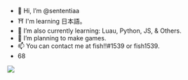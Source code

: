- 👋 Hi, I’m @sententiaa
- ⛩️ I'm learning 日本語。
- 🌱 I’m also currently learning: Luau, Python, JS, & Others.
- 🥳 I’m planning to make games.
- 📫 You can contact me at fish!!#1539 or fish1539.
- 68

![](https://komarev.com/ghpvc/?username=sententiaa&color=lightgrey&style=flat&label=seneschal&abbreivated=true)
<!---
sententiaa/sententiaa is a ✨ special ✨ repository because its `README.md` (this file) appears on your GitHub profile.
You can click the Preview link to take a look at your changes.
--->
